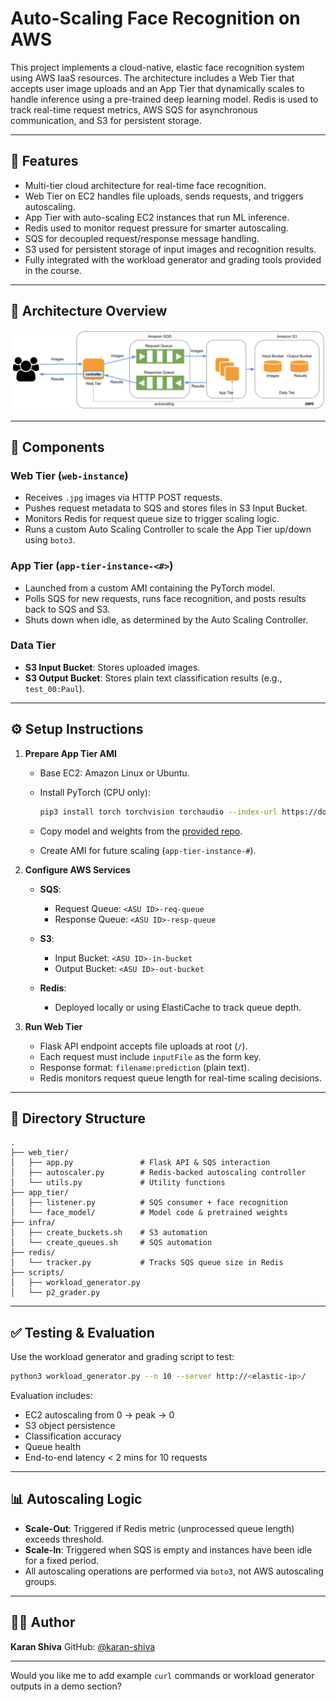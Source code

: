 # Auto-Scaling Face Recognition on AWS

This project implements a cloud-native, elastic face recognition system using AWS IaaS resources. The architecture includes a Web Tier that accepts user image uploads and an App Tier that dynamically scales to handle inference using a pre-trained deep learning model. Redis is used to track real-time request metrics, AWS SQS for asynchronous communication, and S3 for persistent storage.

---

## 🚀 Features

* Multi-tier cloud architecture for real-time face recognition.
* Web Tier on EC2 handles file uploads, sends requests, and triggers autoscaling.
* App Tier with auto-scaling EC2 instances that run ML inference.
* Redis used to monitor request pressure for smarter autoscaling.
* SQS for decoupled request/response message handling.
* S3 used for persistent storage of input images and recognition results.
* Fully integrated with the workload generator and grading tools provided in the course.

---

## 📐 Architecture Overview

<p align="center">
  <img src="Image/architecture.png" alt="Auto-Scaling Face Recognition Architecture">
</p>

---

## 🧠 Components

### Web Tier (`web-instance`)

* Receives `.jpg` images via HTTP POST requests.
* Pushes request metadata to SQS and stores files in S3 Input Bucket.
* Monitors Redis for request queue size to trigger scaling logic.
* Runs a custom Auto Scaling Controller to scale the App Tier up/down using `boto3`.

### App Tier (`app-tier-instance-<#>`)

* Launched from a custom AMI containing the PyTorch model.
* Polls SQS for new requests, runs face recognition, and posts results back to SQS and S3.
* Shuts down when idle, as determined by the Auto Scaling Controller.

### Data Tier

* **S3 Input Bucket**: Stores uploaded images.
* **S3 Output Bucket**: Stores plain text classification results (e.g., `test_00:Paul`).

---

## ⚙️ Setup Instructions

1. **Prepare App Tier AMI**

   * Base EC2: Amazon Linux or Ubuntu.
   * Install PyTorch (CPU only):

     ```bash
     pip3 install torch torchvision torchaudio --index-url https://download.pytorch.org/whl/cpu
     ```
   * Copy model and weights from the [provided repo](https://github.com/visa-lab/CSE546-Cloud-Computing/tree/main/model).
   * Create AMI for future scaling (`app-tier-instance-#`).

2. **Configure AWS Services**

   * **SQS**:

     * Request Queue: `<ASU ID>-req-queue`
     * Response Queue: `<ASU ID>-resp-queue`
   * **S3**:

     * Input Bucket: `<ASU ID>-in-bucket`
     * Output Bucket: `<ASU ID>-out-bucket`
   * **Redis**:

     * Deployed locally or using ElastiCache to track queue depth.

3. **Run Web Tier**

   * Flask API endpoint accepts file uploads at root (`/`).
   * Each request must include `inputFile` as the form key.
   * Response format: `filename:prediction` (plain text).
   * Redis monitors request queue length for real-time scaling decisions.

---

## 📂 Directory Structure

```
.
├── web_tier/
│   ├── app.py               # Flask API & SQS interaction
│   ├── autoscaler.py        # Redis-backed autoscaling controller
│   └── utils.py             # Utility functions
├── app_tier/
│   ├── listener.py          # SQS consumer + face recognition
│   └── face_model/          # Model code & pretrained weights
├── infra/
│   ├── create_buckets.sh    # S3 automation
│   └── create_queues.sh     # SQS automation
├── redis/
│   └── tracker.py           # Tracks SQS queue size in Redis
├── scripts/
│   ├── workload_generator.py
│   └── p2_grader.py
```

---

## ✅ Testing & Evaluation

Use the workload generator and grading script to test:

```bash
python3 workload_generator.py --n 10 --server http://<elastic-ip>/
```

Evaluation includes:

* EC2 autoscaling from 0 → peak → 0
* S3 object persistence
* Classification accuracy
* Queue health
* End-to-end latency < 2 mins for 10 requests

---

## 📊 Autoscaling Logic

* **Scale-Out**: Triggered if Redis metric (unprocessed queue length) exceeds threshold.
* **Scale-In**: Triggered when SQS is empty and instances have been idle for a fixed period.
* All autoscaling operations are performed via `boto3`, not AWS autoscaling groups.

---

## 👨‍💻 Author

**Karan Shiva**
GitHub: [@karan-shiva](https://github.com/karan-shiva)

---

Would you like me to add example `curl` commands or workload generator outputs in a demo section?
